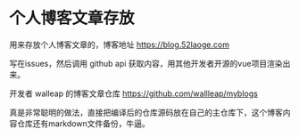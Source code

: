 # 个人博客文章存放 

用来存放个人博客文章的，博客地址 https://blog.52laoge.com    

写在issues，然后调用 github api 获取内容，用其他开发者开源的vue项目渲染出来。   

开发者 walleap 的博客文章仓库 <https://github.com/wallleap/myblogs>     

真是非常聪明的做法，直接把编译后的仓库源码放在自己的主仓库下，这个博客内容仓库还有markdown文件备份，牛逼。 

